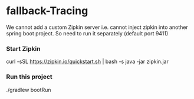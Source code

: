 # fallback-Tracing
We cannot add a custom Zipkin server i.e. cannot inject zipkin into another spring boot project. So need to run it separately (default port 9411)

### Start Zipkin
curl -sSL https://zipkin.io/quickstart.sh | bash -s
java -jar zipkin.jar

### Run this project 
./gradlew bootRun
